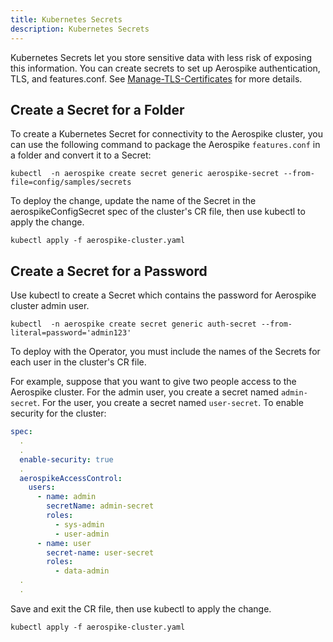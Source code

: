```yaml
---
title: Kubernetes Secrets
description: Kubernetes Secrets
---
```


Kubernetes Secrets let you store sensitive data with less risk of exposing this information. You can create secrets to set up Aerospike authentication, TLS, and features.conf. See [Manage-TLS-Certificates](Manage-TLS-Certificates.md) for more details.

## Create a Secret for a Folder

To create a Kubernetes Secret for connectivity to the Aerospike cluster, you can use the following command to package the Aerospike `features.conf` in a folder and convert it to a Secret:

```shell
kubectl  -n aerospike create secret generic aerospike-secret --from-file=config/samples/secrets
```

To deploy the change, update the name of the Secret in the aerospikeConfigSecret spec of the cluster's CR file, then use kubectl to apply the change.

```shell
kubectl apply -f aerospike-cluster.yaml
```

## Create a Secret for a Password

Use kubectl to create a Secret which contains the password for Aerospike cluster admin user.

```shell
kubectl  -n aerospike create secret generic auth-secret --from-literal=password='admin123'
```

To deploy with the Operator, you must include the names of the Secrets for each user in the cluster's CR file.

For example, suppose that you want to give two people access to the Aerospike cluster. For the admin user, you create a secret named `admin-secret`. For the user, you create a secret named `user-secret`. To enable security for the cluster:

```yaml
spec:
  .
  .
  enable-security: true
  .
  aerospikeAccessControl:
    users:
      - name: admin
        secretName: admin-secret
        roles:
          - sys-admin
          - user-admin
      - name: user
        secret-name: user-secret
        roles:
          - data-admin
  .
  .
```

Save and exit the CR file, then use kubectl to apply the change.

```shell
kubectl apply -f aerospike-cluster.yaml
```

